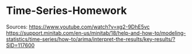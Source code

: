 # Time-Series-Homework
Sources:
https://www.youtube.com/watch?v=xg2-9DhE5vc
https://support.minitab.com/en-us/minitab/18/help-and-how-to/modeling-statistics/time-series/how-to/arima/interpret-the-results/key-results/?SID=117600
